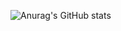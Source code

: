 ![Anurag's GitHub stats](https://github-readme-stats.vercel.app/api?username=anuraghazra&show_icons=truecount_private=true&theme=radical)
